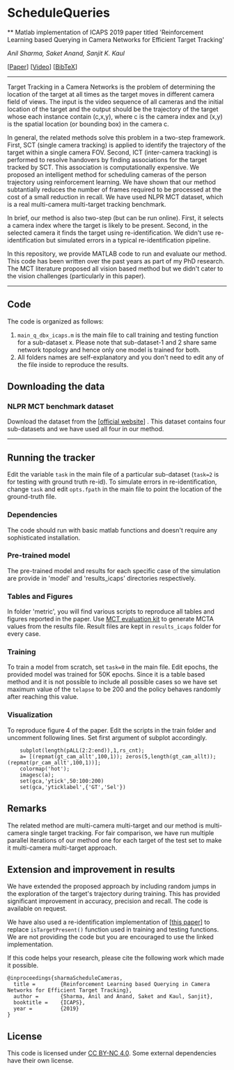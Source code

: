 
# ScheduleQueries
** Matlab implementation of ICAPS 2019 paper titled 'Reinforcement Learning based Querying in Camera Networks for Efficient Target Tracking'

_Anil Sharma, Saket Anand, Sanjit K. Kaul_

[[Paper](https://www.iiitd.edu.in/~anils/)] [[Video](https://www.youtube.com/watch?v=Yn0AVk7wEyI&feature=youtu.be)] [[BibTeX](https://github.com/anilsh/scheduleQueries/blob/master/sharma_icaps2019.bib)]

---
Target Tracking in a Camera Networks is the problem of determining the location of the target at all times as the target moves in different camera field of views. The input is the video sequence  of all cameras and the initial location of the target and the output should be the trajectory of the target whose each instance contain (c,x,y), where c is the camera index and (x,y) is the spatial location (or bounding box) in the camera c. 

In general, the related methods solve this problem in a two-step framework. First, SCT (single camera tracking) is applied to identify the trajectory of the target within a single camera FOV. Second, ICT (inter-camera tracking) is performed to resolve handovers by finding associations for the target tracked by SCT. This association is computationally expensive. We proposed an intelligent method for scheduling cameras of the person trajectory using reinforcement learning. We have shown that our method subtantially reduces the number of frames required to be processed at the cost of a small reduction in recall. We have used NLPR MCT dataset, which is a real multi-camera multi-target tracking benchmark. 

In brief, our method is also two-step (but can be run online). First, it selects a camera index where the target is likely to be present. Second, in the selected camera it finds the target using re-identification. We didn't use re-identification but simulated errors in a typical re-identification pipeline.

In this repository, we provide MATLAB code to run and evaluate our method. This code has been written over the past years as part of my PhD research. The MCT literature proposed all vision based method but we didn't cater to the vision challenges (particularly in this paper).

---

## Code

The code is organized as follows:
1. ```main_q_dbx_icaps.m``` is the main file to call training and testing function for a sub-dataset x. Please note that sub-dataset-1 and 2 share same network topology and hence only one model is trained for both. 
2. All folders names are self-explanatory and you don't need to edit any of the file inside to reproduce the results.

## Downloading the data

### NLPR MCT benchmark dataset

Download the dataset from the [[official website](http://mct.idealtest.org/Datasets.html)] . This dataset contains four sub-datasets and we have used all four in our method.

---

## Running the tracker

Edit the variable ```task``` in the main file of a particular sub-dataset (```task=2``` is for testing with ground truth re-id). To simulate errors in re-identification, change ```task``` and edit ```opts.fpath``` in the main file to point the location of the ground-truth file.


### Dependencies

The code should run with basic matlab functions and doesn't require any sophisticated installation. 

### Pre-trained model

The pre-trained model and results for each specific case of the simulation are provide in 'model' and 'results_icaps' directories respectively. 

### Tables and Figures
In folder 'metric', you will find various scripts to reproduce all tables and figures reported in the paper. Use [MCT evaluation kit](http://mct.idealtest.org/Datasets.html) to generate MCTA values from the results file. Result files are kept in ```results_icaps``` folder for every case. 


### Training

To train a model from scratch, set ```task=0``` in the main file. Edit epochs, the provided model was trained for 50K epochs. Since it is a table based method and it is not possible to include all possible cases so we have set maximum value of the ```telapse``` to be 200 and the policy behaves randomly after reaching this value.

### Visualization

To reproduce figure 4 of the paper. Edit the scripts in the train folder and uncomment following lines. Set first argument of subplot accordingly. 
```
    subplot(length(pALL(2:2:end)),1,rs_cnt);
    a= [(repmat(gt_cam_allt',100,1)); zeros(5,length(gt_cam_allt)); (repmat(pr_cam_allt',100,1))];
    colormap('hot');
    imagesc(a);
    set(gca,'ytick',50:100:200)
    set(gca,'yticklabel',{'GT','Sel'})

```


## Remarks

The related method are multi-camera multi-target and our method is multi-camera single target tracking. For fair comparison, we have run multiple parallel iterations of our method one for each target of the test set to make it multi-camera multi-target approach.


## Extension and improvement in results

We have extended the proposed approach by including random jumps in the exploration of the target's trajectory during training. This has provided significant improvement in accuracy, precision and recall. The code is available on request. 

We have also used a re-identification implementation  of [[this paper](https://github.com/layumi/Person_reID_baseline_matconvnet)] to replace ```isTargetPresent()``` function used in training and testing functions. We are not providing the code but you are encouraged to use the linked implementation. 


If this code helps your research, please cite the following work which made it possible.

```
@inproceedings{sharmaScheduleCameras,
  title =        {Reinforcement Learning based Querying in Camera Networks for Efficient Target Tracking},
  author =       {Sharma, Anil and Anand, Saket and Kaul, Sanjit},
  booktitle =    {ICAPS},
  year =         {2019}
}

```

## License

This code is licensed under [CC BY-NC 4.0](https://creativecommons.org/licenses/by-nc/4.0/). Some external dependencies have their own license.

